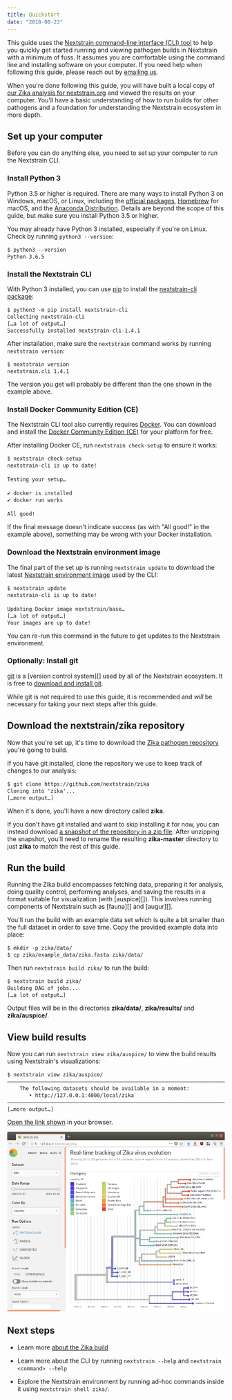 ```yaml
---
title: Quickstart
date: "2018-08-23"
---
```


This guide uses the [Nextstrain command-line interface (CLI) tool][cli] to help
you quickly get started running and viewing pathogen builds in Nextstrain with
a minimum of fuss.  It assumes you are comfortable using the command line and
installing software on your computer.  If you need help when following this
guide, please reach out by [emailing us][].

When you're done following this guide, you will have built a local copy of [our
Zika analysis for nextstrain.org][] and viewed the results on your computer.
You'll have a basic understanding of how to run builds for other pathogens and
a foundation for understanding the Nextstrain ecosystem in more depth.

[cli]: https://github.com/nextstrain/cli
[emailing us]: mailto:hello@nextstrain.org?subject=Quickstart%20help
[our Zika analysis for nextstrain.org]: https://nextstrain.org/zika



## Set up your computer

Before you can do anything else, you need to set up your computer to run
the Nextstrain CLI.


### Install Python 3

Python 3.5 or higher is required.  There are many ways to install Python 3 on
Windows, macOS, or Linux, including the [official packages][], [Homebrew][] for
macOS, and the [Anaconda Distribution][].  Details are beyond
the scope of this guide, but make sure you install Python 3.5 or higher.

You may already have Python 3 installed, especially if you're on Linux.  Check
by running `python3 --version`:

    $ python3 --version
    Python 3.6.5

[official packages]: https://www.python.org/downloads/
[Homebrew]: https://brew.sh
[Anaconda Distribution]: https://www.anaconda.com/distribution/


### Install the Nextstrain CLI

With Python 3 installed, you can use [pip][] to install the [nextstrain-cli
package][]:

    $ python3 -m pip install nextstrain-cli
    Collecting nextstrain-cli
    […a lot of output…]
    Successfully installed nextstrain-cli-1.4.1

After installation, make sure the `nextstrain` command works by running
`nextstrain version`:

    $ nextstrain version
    nextstrain.cli 1.4.1

The version you get will probably be different than the one shown in the
example above.

[pip]: https://pip.pypa.io
[nextstrain-cli package]: https://pypi.org/project/nextstrain-cli


### Install Docker Community Edition (CE)

The Nextstrain CLI tool also currently requires [Docker][].  You can download
and install the [Docker Community Edition (CE)][] for your platform for free.

After installing Docker CE, run `nextstrain check-setup` to ensure it works:

    $ nextstrain check-setup
    nextstrain-cli is up to date!

    Testing your setup…

    ✔ docker is installed
    ✔ docker run works

    All good!

If the final message doesn't indicate success (as with "All good!" in the
example above), something may be wrong with your Docker installation.

[Docker]: https://docker.com
[Docker Community Edition (CE)]: https://www.docker.com/community-edition#download


### Download the Nextstrain environment image

The final part of the set up is running `nextstrain update` to download the
latest [Nextstrain environment image][] used by the CLI:

    $ nextstrain update
    nextstrain-cli is up to date!

    Updating Docker image nextstrain/base…
    […a lot of output…]
    Your images are up to date!

You can re-run this command in the future to get updates to the Nextstrain
environment.

[Nextstrain environment image]: https://github.com/nextstrain/docker-base


### Optionally: Install git

[git][] is a [version control system][] used by all of the Nextstrain
ecosystem.  It is free to [download and install git][].

While git is not required to use this guide, it is recommended and _will_ be
necessary for taking your next steps after this guide.

[git]: https://en.wikipedia.org/wiki/Git_(software)
[version control]: https://git-scm.com/book/en/v2/Getting-Started-About-Version-Control
[download and install git]: https://git-scm.com/book/en/v2/Getting-Started-Installing-Git



## Download the nextstrain/zika repository

Now that you're set up, it's time to download the [Zika pathogen repository][]
you're going to build.  

If you have git installed, clone the repository we use to keep track of changes
to our analysis:

    $ git clone https://github.com/nextstrain/zika
    Cloning into 'zika'...
    […more output…]

When it's done, you'll have a new directory called __zika__.

If you don't have git installed and want to skip installing it for now, you can
instead download [a snapshot of the repository in a zip file][snapshot].  After
unzipping the snapshot, you'll need to rename the resulting __zika-master__
directory to just __zika__ to match the rest of this guide.

[Zika pathogen repository]: https://github.com/nextstrain/zika
[snapshot]: https://github.com/nextstrain/zika/archive/master.zip



## Run the build

Running the Zika build encompasses fetching data, preparing it for analysis,
doing quality control, performing analyses, and saving the results in a format
suitable for visualization (with [auspice][]).  This involves running
components of Nextstrain such as [fauna][] and [augur][].

You'll run the build with an example data set which is quite a bit smaller than
the full dataset in order to save time.  Copy the provided example data into
place:

    $ mkdir -p zika/data/
    $ cp zika/example_data/zika.fasta zika/data/

Then run `nextstrain build zika/` to run the build:

    $ nextstrain build zika/
    Building DAG of jobs...
    […a lot of output…]

Output files will be in the directories __zika/data/__, __zika/results/__ and
__zika/auspice/__.


## View build results

Now you can run `nextstrain view zika/auspice/` to view the build results using
Nextstrain's visualizations:

    $ nextstrain view zika/auspice/
    ——————————————————————————————————————————————————————————————————————————————
        The following datasets should be available in a moment:
           • http://127.0.0.1:4000/local/zika
    ——————————————————————————————————————————————————————————————————————————————
    […more output…]

[Open the link shown](http://127.0.0.1:4000/local/zika) in your browser.

![Screenshot of Zika example dataset viewed in Nextstrain](figures/zika_example.png)



## Next steps

* Learn more [about the Zika build](zika-tutorial)

* Learn more about the CLI by running `nextstrain --help` and `nextstrain
  <command> --help`

* Explore the Nextstrain environment by running ad-hoc commands inside it using
  `nextstrain shell zika/`.
